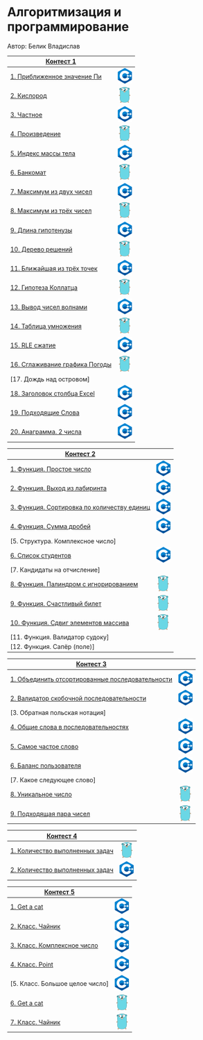 # Алгоритмизация и программирование

Автор: Белик Владислав

|[Контест 1](https://contest.yandex.ru/contest/52142/problems/) |  |
| --- | :-: |
| [1. Приближенное значение Пи](./contest_1/1/1.cpp) | ![](./img/cpp.png) |
| [2. Кислород](./contest_1/2/2.go) |  ![](./img/go.png) |
| [3. Частное](./contest_1/3/3.cpp) | ![](./img/cpp.png) |
| [4. Произведение](./contest_1/4/4.go) | ![](./img/go.png) |
| [5. Индекс массы тела](./contest_1/5/5.cpp) |  ![](./img/cpp.png) |
| [6. Банкомат](./contest_1/6/6.go) | ![](./img/go.png) |
| [7. Максимум из двух чисел](./contest_1/7/7.cpp) | ![](./img/cpp.png) |
| [8. Максимум из трёх чисел](./contest_1/8/8.go) |  ![](./img/go.png) |
| [9. Длина гипотенузы](./contest_1/9/9.cpp) | ![](./img/cpp.png) |
| [10. Дерево решений](./contest_1/10/10.go) | ![](./img/go.png) |
| [11. Ближайшая из трёх точек](./contest_1/11/11.cpp) |  ![](./img/cpp.png) |
| [12. Гипотеза Коллатца](./contest_1/12/12.go) | ![](./img/go.png) |
| [13. Вывод чисел волнами](./contest_1/13/13.cpp) | ![](./img/cpp.png) |
| [14. Таблица умножения](./contest_1/14/14.go) |  ![](./img/go.png) |
| [15. RLE сжатие](./contest_1/15/15.cpp) | ![](./img/cpp.png) |
| [16. Сглаживание графика Погоды](./contest_1/16/16.go) | ![](./img/go.png) |
| [17. Дождь над островом] |  ![]() |
| [18. Заголовок столбца Excel](./contest_1/18/18.cpp) | ![](./img/cpp.png) |
| [19. Подходящие Слова](./contest_1/19/19.cpp) | ![](./img/cpp.png) |
| [20. Анаграмма. 2 числа](./contest_1/20/20.cpp) | ![](./img/cpp.png) |

|[Контест 2](https://contest.yandex.ru/contest/52676/problems/) |  |
| --- | :-: |
| [1. Функция. Простое число](./contest_2/1/1.cpp) | ![](./img/cpp.png) |
| [2. Функция. Выход из лабиринта](./contest_2/2/2.cpp) |  ![](./img/cpp.png) |
| [3. Функция. Сортировка по количеству единиц](./contest_2/3/3.cpp) | ![](./img/cpp.png) |
| [4. Функция. Сумма дробей](./contest_2/4/4.cpp) | ![](./img/cpp.png) |
| [5. Структура. Комплексное число] |  ![]() |
| [6. Список студентов](./contest_2/6/6.cpp) | ![](./img/cpp.png) |
| [7. Кандидаты на отчисление] | ![]() |
| [8. Функция. Палиндром с игнорированием](./contest_2/8/8.go) |  ![](./img/go.png) |
| [9. Функция. Счастливый билет](./contest_2/9/9.go) | ![](./img/go.png) |
| [10. Функция. Сдвиг элементов массива](./contest_2/10/10.go) | ![](./img/go.png) |
| [11. Функция. Валидатор судоку] |  ![]() |
| [12. Функция. Сапёр (поле)] | ![]() |

|[Контест 3](https://contest.yandex.ru/contest/53504/problems/) |  |
| --- | :-: |
| [1. Объединить отсортированные последовательности](./contest_3/1/1.cpp) | ![](./img/cpp.png) |
| [2. Валидатор скобочной последовательности](./contest_3/2/2.cpp) |  ![](./img/cpp.png) |
| [3. Обратная польская нотация] | ![]() |
| [4. Общие слова в последовательностях](./contest_3/4/4.cpp) | ![](./img/cpp.png) |
| [5. Самое частое слово](./contest_3/5/5.cpp) |  ![](./img/cpp.png) |
| [6. Баланс пользователя](./contest_3/6/6.cpp) | ![](./img/cpp.png) |
| [7. Какое следующее слово] | ![]() |
| [8. Уникальное число](./contest_3/8/8.go) |  ![](./img/go.png) |
| [9. Подходящая пара чисел](./contest_3/9/9.go) |  ![](./img/go.png) |

|[Контест 4](https://contest.yandex.ru/contest/54625/problems/) |  |
| --- | :-: |
| [1. Количество выполненных задач](./contest_4/1/1.go) | ![](./img/go.png) |
| [2. Количество выполненных задач](./contest_4/2/2.cpp) |  ![](./img/cpp.png) |

|[Контест 5](https://contest.yandex.ru/contest/55465/problems/) |  |
| --- | :-: |
| [1. Get a cat](./contest_5/1/1.cpp) | ![](./img/cpp.png) |
| [2. Класс. Чайник](./contest_5/2/2.cpp) |  ![](./img/cpp.png) |
| [3. Класс. Комплексное число](./contest_5/3/3.cpp) | ![](./img/cpp.png) |
| [4. Класс. Point](./contest_5/4/4.cpp) |  ![](./img/cpp.png) |
| [5. Класс. Большое целое число] | ![](./img/cpp.png) |
| [6. Get a cat](./contest_5/6/6.go) | ![](./img/go.png) |
| [7. Класс. Чайник](./contest_5/7/7.go) |  ![](./img/go.png) |
